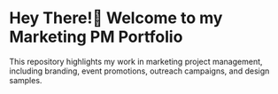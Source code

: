 # Hey There!👋 Welcome to my Marketing PM Portfolio
This repository highlights my work in marketing project management, including branding, event promotions, outreach campaigns, and design samples.
